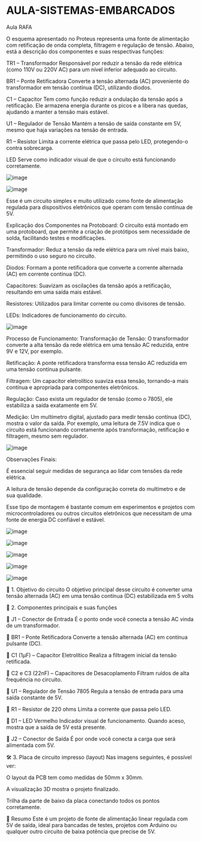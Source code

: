 # AULA-SISTEMAS-EMBARCADOS
 Aula RAFA

O esquema apresentado no Proteus representa uma fonte de alimentação com retificação de onda completa, filtragem e regulação de tensão. Abaixo, está a descrição dos componentes e suas respectivas funções:

TR1 – Transformador
Responsável por reduzir a tensão da rede elétrica (como 110V ou 220V AC) para um nível inferior adequado ao circuito.

BR1 – Ponte Retificadora
Converte a tensão alternada (AC) proveniente do transformador em tensão contínua (DC), utilizando diodos.

C1 – Capacitor
Tem como função reduzir a ondulação da tensão após a retificação. Ele armazena energia durante os picos e a libera nas quedas, ajudando a manter a tensão mais estável.

U1 – Regulador de Tensão
Mantém a tensão de saída constante em 5V, mesmo que haja variações na tensão de entrada.

R1 – Resistor
Limita a corrente elétrica que passa pelo LED, protegendo-o contra sobrecarga.

LED
Serve como indicador visual de que o circuito está funcionando corretamente.

![image](https://github.com/user-attachments/assets/9af01afd-8ff2-44d5-8ea7-94446915280d)

![image](https://github.com/user-attachments/assets/8214763b-59b6-4e4a-b4b5-5511116c8d0a)

Esse é um circuito simples e muito utilizado como fonte de alimentação regulada para dispositivos eletrônicos que operam com tensão contínua de 5V.

Explicação dos Componentes na Protoboard:
O circuito está montado em uma protoboard, que permite a criação de protótipos sem necessidade de solda, facilitando testes e modificações.

Transformador: Reduz a tensão da rede elétrica para um nível mais baixo, permitindo o uso seguro no circuito.

Diodos: Formam a ponte retificadora que converte a corrente alternada (AC) em corrente contínua (DC).

Capacitores: Suavizam as oscilações da tensão após a retificação, resultando em uma saída mais estável.

Resistores: Utilizados para limitar corrente ou como divisores de tensão.

LEDs: Indicadores de funcionamento do circuito.

![image](https://github.com/user-attachments/assets/030e3cd1-f480-4333-964b-53ac1b434d7d)


Processo de Funcionamento:
Transformação de Tensão: O transformador converte a alta tensão da rede elétrica em uma tensão AC reduzida, entre 9V e 12V, por exemplo.

Retificação: A ponte retificadora transforma essa tensão AC reduzida em uma tensão contínua pulsante.

Filtragem: Um capacitor eletrolítico suaviza essa tensão, tornando-a mais contínua e apropriada para componentes eletrônicos.

Regulação: Caso exista um regulador de tensão (como o 7805), ele estabiliza a saída exatamente em 5V.

Medição: Um multímetro digital, ajustado para medir tensão contínua (DC), mostra o valor da saída. Por exemplo, uma leitura de 7.5V indica que o circuito está funcionando corretamente após transformação, retificação e filtragem, mesmo sem regulador.

![image](https://github.com/user-attachments/assets/62cdb55b-4e87-4e8c-8180-41212d3932c5)

Observações Finais:

É essencial seguir medidas de segurança ao lidar com tensões da rede elétrica.

A leitura de tensão depende da configuração correta do multímetro e de sua qualidade.

Esse tipo de montagem é bastante comum em experimentos e projetos com microcontroladores ou outros circuitos eletrônicos que necessitam de uma fonte de energia DC confiável e estável.

![image](https://github.com/user-attachments/assets/38ffcf67-ca2a-454f-8ff1-1887750a7b0d)

![image](https://github.com/user-attachments/assets/db02ac55-d359-4511-b658-dd0114049802)

![image](https://github.com/user-attachments/assets/d918947e-0271-48e9-b1c7-0121a6e9cfaa)

![image](https://github.com/user-attachments/assets/4a046c45-acc4-4f77-8c8e-74bca0608386)

![image](https://github.com/user-attachments/assets/5c67de9e-ce02-4011-932f-4e35c0f98dde)

🔌 1. Objetivo do circuito
O objetivo principal desse circuito é converter uma tensão alternada (AC) em uma tensão contínua (DC) estabilizada em 5 volts

🧩 2. Componentes principais e suas funções

🔷 J1 – Conector de Entrada
É o ponto onde você conecta a tensão AC vinda de um transformador.

🔷 BR1 – Ponte Retificadora
Converte a tensão alternada (AC) em contínua pulsante (DC).

🔷 C1 (1µF) – Capacitor Eletrolítico
Realiza a filtragem inicial da tensão retificada.

🔷 C2 e C3 (22nF) – Capacitores de Desacoplamento
Filtram ruídos de alta frequência no circuito.

🔷 U1 – Regulador de Tensão 7805
Regula a tensão de entrada para uma saída constante de 5V.

🔷 R1 – Resistor de 220 ohms
Limita a corrente que passa pelo LED.

🔷 D1 – LED Vermelho
Indicador visual de funcionamento. Quando aceso, mostra que a saída de 5V está presente.

🔷 J2 – Conector de Saída
É por onde você conecta a carga que será alimentada com 5V.

🛠️ 3. Placa de circuito impresso (layout)
Nas imagens seguintes, é possível ver:

O layout da PCB tem como medidas de 50mm x 30mm.

A visualização 3D mostra o projeto finalizado.

Trilha da parte de baixo da placa conectando todos os pontos corretamente.

📌 Resumo
Este é um projeto de fonte de alimentação linear regulada com 5V de saída, ideal para bancadas de testes, projetos com Arduino ou qualquer outro circuito de baixa potência que precise de 5V.




